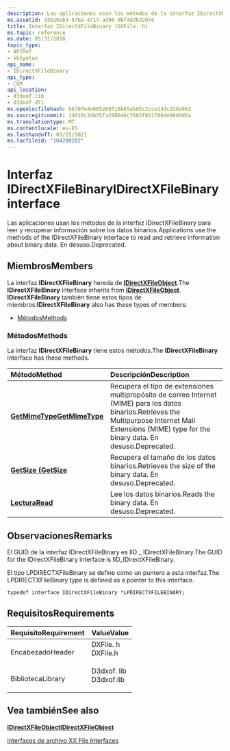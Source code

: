 ```yaml
---
description: Las aplicaciones usan los métodos de la interfaz IDirectXFileBinary para leer y recuperar información sobre los datos binarios. En desuso.
ms.assetid: 43b20ab3-67b2-4717-ad90-0bf4ddb3207e
title: Interfaz IDirectXFileBinary (DXFile. h)
ms.topic: reference
ms.date: 05/31/2018
topic_type:
- APIRef
- kbSyntax
api_name:
- IDirectXFileBinary
api_type:
- COM
api_location:
- d3dxof.lib
- d3dxof.dll
ms.openlocfilehash: b6707e4e685289f16b85ab85c2cce13dcd1da962
ms.sourcegitcommit: 14010c34b35fa268046c7683f021f86de08ddd0a
ms.translationtype: MT
ms.contentlocale: es-ES
ms.lasthandoff: 03/15/2021
ms.locfileid: "104280282"
---
```

# <a name="idirectxfilebinary-interface"></a><span data-ttu-id="7e7d5-104">Interfaz IDirectXFileBinary</span><span class="sxs-lookup"><span data-stu-id="7e7d5-104">IDirectXFileBinary interface</span></span>

<span data-ttu-id="7e7d5-105">Las aplicaciones usan los métodos de la interfaz IDirectXFileBinary para leer y recuperar información sobre los datos binarios.</span><span class="sxs-lookup"><span data-stu-id="7e7d5-105">Applications use the methods of the IDirectXFileBinary interface to read and retrieve information about binary data.</span></span> <span data-ttu-id="7e7d5-106">En desuso.</span><span class="sxs-lookup"><span data-stu-id="7e7d5-106">Deprecated.</span></span>

## <a name="members"></a><span data-ttu-id="7e7d5-107">Miembros</span><span class="sxs-lookup"><span data-stu-id="7e7d5-107">Members</span></span>

<span data-ttu-id="7e7d5-108">La interfaz **IDirectXFileBinary** hereda de [**IDirectXFileObject**](idirectxfileobject.md).</span><span class="sxs-lookup"><span data-stu-id="7e7d5-108">The **IDirectXFileBinary** interface inherits from [**IDirectXFileObject**](idirectxfileobject.md).</span></span> <span data-ttu-id="7e7d5-109">**IDirectXFileBinary** también tiene estos tipos de miembros:</span><span class="sxs-lookup"><span data-stu-id="7e7d5-109">**IDirectXFileBinary** also has these types of members:</span></span>

-   [<span data-ttu-id="7e7d5-110">Métodos</span><span class="sxs-lookup"><span data-stu-id="7e7d5-110">Methods</span></span>](#methods)

### <a name="methods"></a><span data-ttu-id="7e7d5-111">Métodos</span><span class="sxs-lookup"><span data-stu-id="7e7d5-111">Methods</span></span>

<span data-ttu-id="7e7d5-112">La interfaz **IDirectXFileBinary** tiene estos métodos.</span><span class="sxs-lookup"><span data-stu-id="7e7d5-112">The **IDirectXFileBinary** interface has these methods.</span></span>



| <span data-ttu-id="7e7d5-113">Método</span><span class="sxs-lookup"><span data-stu-id="7e7d5-113">Method</span></span>                                                 | <span data-ttu-id="7e7d5-114">Descripción</span><span class="sxs-lookup"><span data-stu-id="7e7d5-114">Description</span></span>                                                                                                 |
|:-------------------------------------------------------|:------------------------------------------------------------------------------------------------------------|
| [<span data-ttu-id="7e7d5-115">**GetMimeType**</span><span class="sxs-lookup"><span data-stu-id="7e7d5-115">**GetMimeType**</span></span>](idirectxfilebinary--getmimetype.md) | <span data-ttu-id="7e7d5-116">Recupera el tipo de extensiones multipropósito de correo Internet (MIME) para los datos binarios.</span><span class="sxs-lookup"><span data-stu-id="7e7d5-116">Retrieves the Multipurpose Internet Mail Extensions (MIME) type for the binary data.</span></span> <span data-ttu-id="7e7d5-117">En desuso.</span><span class="sxs-lookup"><span data-stu-id="7e7d5-117">Deprecated.</span></span><br/> |
| [<span data-ttu-id="7e7d5-118">**GetSize (**</span><span class="sxs-lookup"><span data-stu-id="7e7d5-118">**GetSize**</span></span>](idirectxfilebinary--getsize.md)         | <span data-ttu-id="7e7d5-119">Recupera el tamaño de los datos binarios.</span><span class="sxs-lookup"><span data-stu-id="7e7d5-119">Retrieves the size of the binary data.</span></span> <span data-ttu-id="7e7d5-120">En desuso.</span><span class="sxs-lookup"><span data-stu-id="7e7d5-120">Deprecated.</span></span><br/>                                               |
| [<span data-ttu-id="7e7d5-121">**Lectura**</span><span class="sxs-lookup"><span data-stu-id="7e7d5-121">**Read**</span></span>](idirectxfilebinary--read.md)               | <span data-ttu-id="7e7d5-122">Lee los datos binarios.</span><span class="sxs-lookup"><span data-stu-id="7e7d5-122">Reads the binary data.</span></span> <span data-ttu-id="7e7d5-123">En desuso.</span><span class="sxs-lookup"><span data-stu-id="7e7d5-123">Deprecated.</span></span><br/>                                                               |



 

## <a name="remarks"></a><span data-ttu-id="7e7d5-124">Observaciones</span><span class="sxs-lookup"><span data-stu-id="7e7d5-124">Remarks</span></span>

<span data-ttu-id="7e7d5-125">El GUID de la interfaz IDirectXFileBinary es IID \_ IDirectXFileBinary.</span><span class="sxs-lookup"><span data-stu-id="7e7d5-125">The GUID for the IDirectXFileBinary interface is IID\_IDirectXFileBinary.</span></span>

<span data-ttu-id="7e7d5-126">El tipo LPDIRECTXFileBinary se define como un puntero a esta interfaz.</span><span class="sxs-lookup"><span data-stu-id="7e7d5-126">The LPDIRECTXFileBinary type is defined as a pointer to this interface.</span></span>


```
typedef interface IDirectXFileBinary *LPDIRECTXFILEBINARY;
```



## <a name="requirements"></a><span data-ttu-id="7e7d5-127">Requisitos</span><span class="sxs-lookup"><span data-stu-id="7e7d5-127">Requirements</span></span>



| <span data-ttu-id="7e7d5-128">Requisito</span><span class="sxs-lookup"><span data-stu-id="7e7d5-128">Requirement</span></span> | <span data-ttu-id="7e7d5-129">Value</span><span class="sxs-lookup"><span data-stu-id="7e7d5-129">Value</span></span> |
|--------------------|---------------------------------------------------------------------------------------|
| <span data-ttu-id="7e7d5-130">Encabezado</span><span class="sxs-lookup"><span data-stu-id="7e7d5-130">Header</span></span><br/>  | <dl> <span data-ttu-id="7e7d5-131"><dt>DXFile. h</dt></span><span class="sxs-lookup"><span data-stu-id="7e7d5-131"><dt>DXFile.h</dt></span></span> </dl>   |
| <span data-ttu-id="7e7d5-132">Biblioteca</span><span class="sxs-lookup"><span data-stu-id="7e7d5-132">Library</span></span><br/> | <dl> <span data-ttu-id="7e7d5-133"><dt>D3dxof. lib</dt></span><span class="sxs-lookup"><span data-stu-id="7e7d5-133"><dt>D3dxof.lib</dt></span></span> </dl> |



## <a name="see-also"></a><span data-ttu-id="7e7d5-134">Vea también</span><span class="sxs-lookup"><span data-stu-id="7e7d5-134">See also</span></span>

<dl> <dt>

[<span data-ttu-id="7e7d5-135">**IDirectXFileObject**</span><span class="sxs-lookup"><span data-stu-id="7e7d5-135">**IDirectXFileObject**</span></span>](idirectxfileobject.md)
</dt> <dt>

[<span data-ttu-id="7e7d5-136">Interfaces de archivo X</span><span class="sxs-lookup"><span data-stu-id="7e7d5-136">X File Interfaces</span></span>](dx9-graphics-reference-x-file-interfaces.md)
</dt> </dl>

 

 




